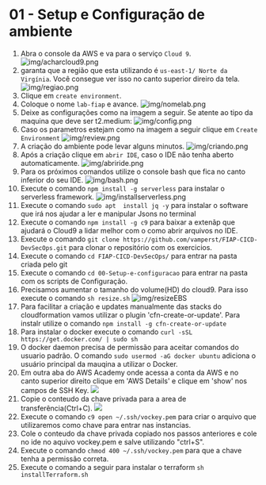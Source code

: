 # 01 - Setup e Configuração de ambiente


 1. Abra o console da AWS e va para o serviço `Cloud 9`.
   ![img/acharcloud9.png](img/acharcloud9.png)
1. garanta que a região que esta utilizando é `us-east-1/ Norte da Virgínia`. Você consegue ver isso no canto superior direiro da tela.
    ![img/regiao.png](img/regiao.png)
 2. Clique em `create environment`.
 3. Coloque o nome `lab-fiap` e avance.
 ![img/nomelab.png](img/nomelab.png)
 5. Deixe as configurações como na imagem a seguir. Se atente ao tipo da maquina que deve ser t2.medium:
![img/config.png](img/config.png)
 6. Caso os parametros estejam como na imagem a seguir clique em `Create Environment`
   ![img/review.png](img/review.png)
 7. A criação do ambiente pode levar alguns minutos.
![img/criando.png](img/criando.png)
 8. Após a criação clique em `abrir IDE`, caso o IDE não tenha aberto automaticamente.
   ![img/abriride.png](img/abriride.png)
9. Para os próximos comandos utilize o console bash que fica no canto inferior do seu IDE.
   ![img/bash.png](img/bash.png)
10. Execute o comando `npm install -g serverless` para instalar o serverless framework.
    ![img/installserverless.png](img/installserverless.png)
11. Execute o comando `sudo apt  install jq -y` para instalar o software que irá nos ajudar a ler e manipular Jsons no terminal
12. Execute o comando `npm install -g c9` para baixar a extenãp que ajudará o Cloud9 a lidar melhor com o como abrir arquivos no IDE.
13. Execute o comando `git clone https://github.com/vamperst/FIAP-CICD-DevSecOps.git` para clonar o repositório com os exercicios.
14. Execute o comando `cd FIAP-CICD-DevSecOps/` para entrar na pasta criada pelo git
15. Execute o comando `cd 00-Setup-e-configuracao` para entrar na pasta com os scripts de Configuração.
16. Precisamos aumentar o tamanho do volume(HD) do cloud9. Para isso execute o comando  `sh resize.sh`
   ![img/resizeEBS](img/resizeEBS.png)
16. Para facilitar a criação e updates manualmente das stacks do cloudformation vamos utilizar o plugin 'cfn-create-or-update'. Para instalr utilize o comando `npm install -g cfn-create-or-update`
17. Para instalar o docker execute o comando `curl -sSL https://get.docker.com/ | sudo sh`
18. O docker daemon precisa de permissão para aceitar comandos do usuario padrão. O comando `sudo usermod -aG docker ubuntu` adiciona o usuário principal da mauqina a utilizar o Docker.
19. Em outra aba do AWS Academy onde acessa a conta da AWS e no canto superior direito clique em 'AWS Details' e clique em 'show' nos campos de SSH Key.
![](img/academy-pem-1.png)
23. Copie o conteudo da chave privada para a area de transferência(Ctrl+C).
    ![](img/academy-pem-2.png)
24. Execute o comando `c9 open ~/.ssh/vockey.pem` para criar o arquivo que utilizaremos como chave para entrar nas instancias. 
25. Cole o conteudo da chave privada copiado nos passos anteriores e cole no ide no aquivo vockey.pem e salve utilizando "ctrl+S".
26.  Execute o comando `chmod 400 ~/.ssh/vockey.pem` para que a chave tenha a permissão correta.
27. Execute o comando a seguir para instalar o terraform `sh installTerraform.sh`

